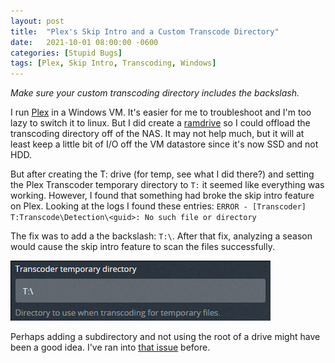 ```yaml
---
layout: post
title:  "Plex's Skip Intro and a Custom Transcode Directory"
date:   2021-10-01 08:00:00 -0600
categories: [Stupid Bugs]
tags: [Plex, Skip Intro, Transcoding, Windows]
---
```


*Make sure your custom transcoding directory includes the backslash.*

I run [Plex](https://plex.tv) in a Windows VM. It's easier for me to troubleshoot and I'm too lazy to switch it to linux. But I did create a [ramdrive](https://www.tenforums.com/tutorials/174094-how-create-ram-disk-imdisk-windows-10-a.html) so I could offload the transcoding directory off of the NAS. It may not help much, but it will at least keep a little bit of I/O off the VM datastore since it's now SSD and not HDD.

But after creating the T: drive (for temp, see what I did there?) and setting the Plex Transcoder temporary directory to `T:` it seemed like everything was working. However, I found that something had broke the skip intro feature on Plex. Looking at the logs I found these entries: `ERROR - [Transcoder] T:Transcode\Detection\<guid>: No such file or directory`

The fix was to add a the backslash: `T:\`. After that fix, analyzing a season would cause the skip intro feature to scan the files successfully.

![Plex Transcoder temporary directory setting](assets/2021/10/plex-transcoder-temp-dir.png)

Perhaps adding a subdirectory and not using the root of a drive might have been a good idea. I've ran into [that issue](2017-04-07-WSUS-Doesnt-Download-Updates.md) before.
